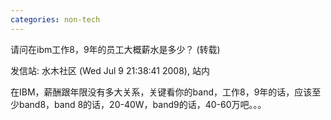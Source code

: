 ```yaml
---
categories: non-tech
---
```

请问在ibm工作8，9年的员工大概薪水是多少？ (转载)

发信站: 水木社区 (Wed Jul  9 21:38:41 2008), 站内



在IBM，薪酬跟年限没有多大关系，关键看你的band，工作8，9年的话，应该至少band8，band 8的话，20-40W，band9的话，40-60万吧。。。



